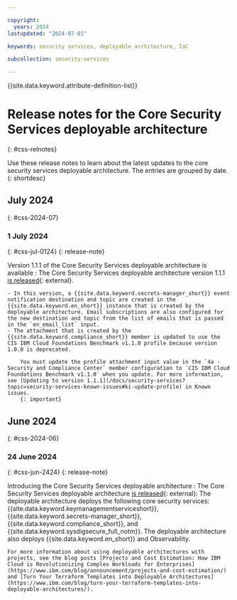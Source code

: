 ```yaml
---

copyright:
  years: 2024
lastupdated: "2024-07-01"

keywords: security services, deployable architecture, IaC

subcollection: security-services

---
```


{{site.data.keyword.attribute-definition-list}}

# Release notes for the Core Security Services deployable architecture
{: #css-relnotes}

Use these release notes to learn about the latest updates to the core security services deployable architecture. The entries are grouped by date.
{: shortdesc}

## July 2024
{: #css-2024-07}

### 1 July 2024
{: #css-jul-0124}
{: release-note}

Version 1.1.1 of the Core Security Services deployable architecture is available
:   The Core Security Services deployable architecture version 1.1.1 [is released](/catalog#reference_architecture){: external}.

    - In this version, a {{site.data.keyword.secrets-manager_short}} event notification destination and topic are created in the {{site.data.keyword.en_short}} instance that is created by the deployable architecture. Email subscriptions are also configured for the new destination and topic from the list of emails that is passed in the `en_email_list` input.
    - The attachment that is created by the {{site.data.keyword.compliance_short}} member is updated to use the CIS IBM Cloud Foundations Benchmark v1.1.0 profile because version 1.0.0 is deprecated.

        You must update the profile attachment input value in the `4a - Security and Compliance Center` member configuration to `CIS IBM Cloud Foundations Benchmark v1.1.0` when you update. For more information, see [Updating to version 1.1.1](/docs/security-services?topic=security-services-known-issues#ki-update-profile) in Known issues.
        {: important}

## June 2024
{: #css-2024-06}

### 24 June 2024
{: #css-jun-2424}
{: release-note}

Introducing the Core Security Services deployable architecture
:   The Core Security Services deployable architecture [is released](/catalog#reference_architecture){: external}: The deployable architecture deploys the following core security services: {{site.data.keyword.keymanagementserviceshort}}, {{site.data.keyword.secrets-manager_short}}, {{site.data.keyword.compliance_short}}, and {{site.data.keyword.sysdigsecure_full_notm}}. The deployable architecture also deploys {{site.data.keyword.en_short}} and Observability.

    For more information about using deployable architectures with projects, see the blog posts [Projects and Cost Estimation: How IBM Cloud is Revolutionizing Complex Workloads for Enterprises](https://www.ibm.com/blog/announcement/projects-and-cost-estimation/) and [Turn Your Terraform Templates into Deployable Architectures](https://www.ibm.com/blog/turn-your-terraform-templates-into-deployable-architectures/).
